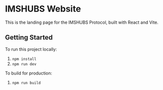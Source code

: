 # IMSHUBS Website

This is the landing page for the IMSHUBS Protocol, built with React and Vite.

## Getting Started

To run this project locally:

1. `npm install`
2. `npm run dev`

To build for production:

1. `npm run build`
